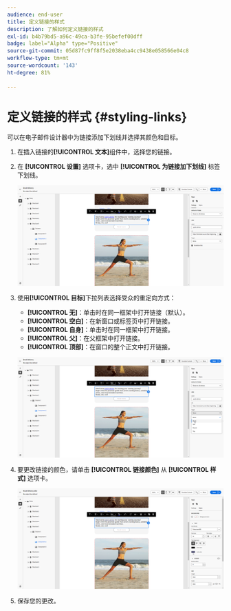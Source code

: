 ```yaml
---
audience: end-user
title: 定义链接的样式
description: 了解如何定义链接的样式
exl-id: b4b79bd5-a96c-49ca-b3fe-95befef00dff
badge: label="Alpha" type="Positive"
source-git-commit: 05d87fc9ff8f5e2038eba4cc9438e058566e04c8
workflow-type: tm+mt
source-wordcount: '143'
ht-degree: 81%

---
```



# 定义链接的样式 {#styling-links}

可以在电子邮件设计器中为链接添加下划线并选择其颜色和目标。

1. 在插入链接的&#x200B;**[!UICONTROL 文本]**&#x200B;组件中，选择您的链接。

1. 在 **[!UICONTROL 设置]** 选项卡，选中 **[!UICONTROL 为链接加下划线]** 标签下划线。

   ![](assets/link_1.png)

1. 使用&#x200B;**[!UICONTROL 目标]**&#x200B;下拉列表选择受众的重定向方式：

   * **[!UICONTROL 无]**：单击时在同一框架中打开链接（默认）。
   * **[!UICONTROL 空白]**：在新窗口或标签页中打开链接。
   * **[!UICONTROL 自身]**：单击时在同一框架中打开链接。
   * **[!UICONTROL 父]**：在父框架中打开链接。
   * **[!UICONTROL 顶部]**：在窗口的整个正文中打开链接。

   ![](assets/link_2.png)

1. 要更改链接的颜色，请单击 **[!UICONTROL 链接颜色]** 从 **[!UICONTROL 样式]** 选项卡。

   ![](assets/link_3.png)

1. 保存您的更改。

